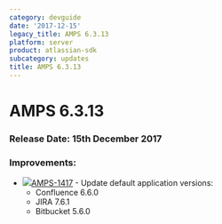 ```yaml
---
category: devguide
date: '2017-12-15'
legacy_title: AMPS 6.3.13
platform: server
product: atlassian-sdk
subcategory: updates
title: AMPS 6.3.13
---
```

# AMPS 6.3.13

### Release Date: 15th December 2017

### Improvements:

- <a href="https://ecosystem.atlassian.net/browse/AMPS-1417" class="jira-issue-key"><img src="https://ecosystem.atlassian.net/secure/viewavatar?size=xsmall&amp;avatarId=15318&amp;avatarType=issuetype" class="icon" />AMPS-1417</a> - Update default application versions: 
    * Confluence 6.6.0
    * JIRA 7.6.1
    * Bitbucket 5.6.0